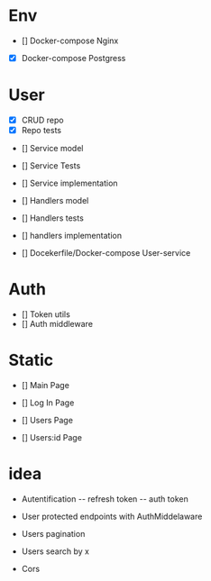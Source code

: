 # Env

- [] Docker-compose Nginx
- [x] Docker-compose Postgress

# User

- [x] CRUD repo
- [x] Repo tests

- [] Service model
- [] Service Tests
- [] Service implementation

- [] Handlers model
- [] Handlers tests
- [] handlers implementation

- [] Docekerfile/Docker-compose User-service

# Auth

- [] Token utils
- [] Auth middleware

# Static

- [] Main Page

- [] Log In Page

- [] Users Page
- [] Users:id Page

# idea

- Autentification
-- refresh token
-- auth token

- User protected endpoints with AuthMiddelaware

- Users pagination
- Users search by x

- Cors